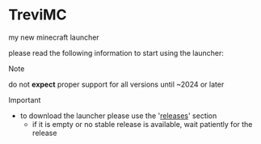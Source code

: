 # TreviMC
my new minecraft launcher

please read the following information to start using the launcher:

> [!NOTE]
> do not **expect** proper support for all versions until ~2024 or later

> [!IMPORTANT]  
> - to download the launcher please use the '[releases][rel]' section
>   - if it is empty or no stable release is available, wait patiently for the release

[rel]: https://github.com/eltrevii/TreviMC/releases/latest
